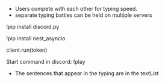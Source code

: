 * Users compete with each other for typing speed.
* separate typing battles can be held on multiple servers

!pip install discord.py

!pip install nest_asyncio

client.run(token)

Start command in discord: !play


* The sentences that appear in the typing are in the textList
